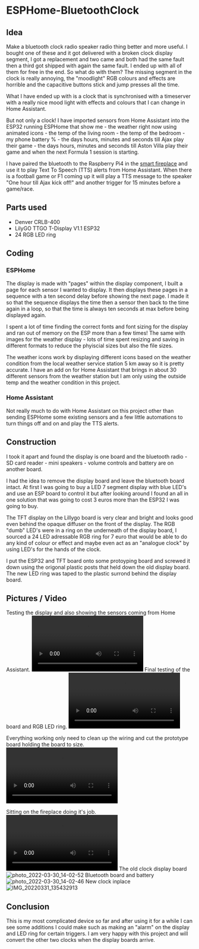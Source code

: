 # ESPHome-BluetoothClock

## Idea
Make a bluetooth clock radio speaker radio thing better and more useful.
I bought one of these and it got delivered with a broken clock display segment, I got a replacement and two came and both had the same fault then a third got shipped with again the same fault. I ended up with all of them for free in the end.
So what do with them?
The missing segment in the clock is really annoying, the "moodlight" RGB colours and effects are horrible and the capacitive buttons stick and jump presses all the time.

What I have ended up with is a clock that is synchronised with a timeserver with a really nice mood light with effects and colours that I can change in Home Assistant.

But not only a clock! I have imported sensors from Home Assistant into the ESP32 running ESPHome that show me - the weather right now using animated icons - the temp of the living room - the temp of the bedroom - my phone battery % - the days hours, minutes and seconds till Ajax play their game - the days hours, minutes and seconds till Aston Villa play their game and when the next Formula 1 session is starting.

I have paired the bluetooth to the Raspberry Pi4 in the [smart fireplace](https://github.com/smarthomesnowy/Smart-Fireplace) and use it to play Text To Speech (TTS) alerts from Home Assistant.
When there is a football game or F1 coming up it will play a TTS message to the speaker "One hour till Ajax kick off!" and another trigger for 15 minutes before a game/race.


## Parts used

- Denver CRLB-400
- LilyGO TTGO T-Display V1.1 ESP32
- 24 RGB LED ring

## Coding

### ESPHome
The display is made with "pages" within the display component, I built a page for each sensor I wanted to display.
It then displays these pages in a sequence with a ten second delay before showing the next page.
I made it so that the sequence displays the time then a sensor then back to the time again in a loop, so that the time is always ten seconds at max before being displayed again.

I spent a lot of time finding the correct fonts and font sizing for the display and ran out of memory on the ESP more than a few times!
The same with images for the weather display - lots of time spent resizing and saving in different formats to reduce the phyiscial sizes but also the file sizes.

The weather icons work by displaying different icons based on the weather condition from the local weather service station 5 km away so it is pretty accurate. I have an add on for Home Assistant that brings in about 30 different sensors from the weather station but I am only using the outside temp and the weather condition in this project.


### Home Assistant
Not really much to do with Home Assistant on this project other than sending ESPHome some existing sensors and a few little automations to turn things off and on and play the TTS alerts.

## Construction
I took it apart and found the display is one board and the bluetooth radio - SD card reader - mini speakers - volume controls and battery are on another board.

I had the idea to remove the display board and leave the bluetooth board intact.
At first I was going to buy a LED 7 segment display with blue LED's and use an ESP board to control it but after looking around I found an all in one solution that was going to cost 3 euros more than the ESP32 I was going to buy.

The TFT display on the Lillygo board is very clear and bright and looks good even behind the opaque diffuser on the front of the display.
The RGB "dumb" LED's were in a ring on the underneath of the display board, I sourced a 24 LED adressable RGB ring for 7 euro that would be able to do any kind of colour or effect and maybe even act as an "analogue clock" by using LED's for the hands of the clock.

I put the ESP32 and TFT board onto some protoyping board and screwed it down using the origonal plastic posts that held down the old display board.
The new LED ring was taped to the plastic surrond behind the display board.


## Pictures / Video

Testing the display and also showing the sensors coming from Home Assistant.
<video src="https://user-images.githubusercontent.com/109257559/182633197-b5046ac8-a0b4-466d-b8de-114f65f05df5.mp4"></video>
Final testing of the board and RGB LED ring.
<video src="https://user-images.githubusercontent.com/109257559/182633772-8180c1b3-3676-4163-b6d3-e65c538dc99c.mp4"></video>

Everything working only need to clean up the wiring and cut the prototype board holding the board to size.
<video src="https://user-images.githubusercontent.com/109257559/182634172-a4254212-61e6-43d3-a5f7-c2485cdb6275.mp4"></video>

Sitting on the fireplace doing it's job.
<video src="https://user-images.githubusercontent.com/109257559/182634906-2f19d9fd-34fa-41c8-9638-9a617642f47a.mp4"></video>
The old clock display board
![photo_2022-03-30_14-02-52](https://user-images.githubusercontent.com/109257559/182638565-58fea1f8-6f3f-47cf-a2dc-d5105a1aae65.jpg)
Bluetooth board and battery
![photo_2022-03-30_14-02-46](https://user-images.githubusercontent.com/109257559/182638844-0e83aa5a-9c4c-42c3-8f72-659a68c3bb57.jpg)
New clock inplace
![IMG_20220331_135432913](https://user-images.githubusercontent.com/109257559/182638952-f9d30239-c426-49be-82ee-390e45f6d192.jpg)


## Conclusion

This is my most complicated device so far and after using it for a while I can see some additions I could make such as making an "alarm" on the display and LED ring for certain triggers.
I am very happy with this project and will convert the other two clocks when the display boards arrive.

